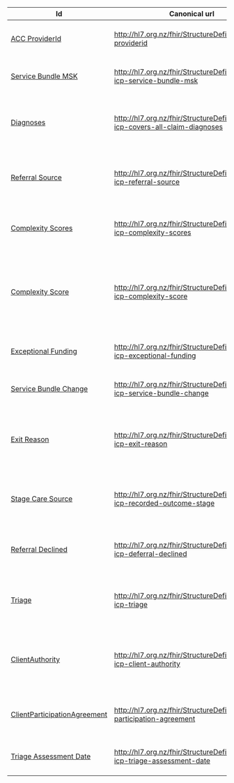 
<div class="tableGridded"></div>

|Id |Canonical url | Description |
|--- |--- | --- |
|[ACC ProviderId](StructureDefinition-acc-providerid.html)|http://hl7.org.nz/fhir/StructureDefinition/acc-providerid|This should represent the person providing the data to ACC.|
|[Service Bundle MSK](StructureDefinition-acc-icp-service-bundle-msk.html)|http://hl7.org.nz/fhir/StructureDefinition/acc-icp-service-bundle-msk|Indicates the ICP MSK service bundle selected for the treatment|
|[Diagnoses](StructureDefinition-acc-icp-diagnoses.html)|http://hl7.org.nz/fhir/StructureDefinition/acc-icp-covers-all-claim-diagnoses|Indicates whether or not the ICP case is treating all the diagnoses on the claim.|
|[Referral Source](StructureDefinition-acc-icp-referral-source.html)|http://hl7.org.nz/fhir/StructureDefinition/acc-icp-referral-source|The source of the ICP referral, e.g. ACC referral, GP referral, rongoa referral, etc|
|[Complexity Scores](StructureDefinition-acc-icp-complexity-scores.html)|http://hl7.org.nz/fhir/StructureDefinition/acc-icp-complexity-scores|The scores obtained from the ICP complexity assessment/tool.|
|[Complexity Score](StructureDefinition-acc-icp-complexity-score.html)|http://hl7.org.nz/fhir/StructureDefinition/acc-icp-complexity-score|The score (low, medium, high) for each category/sub-category obtained from the ICP complexity assessment/tool.|
|[Exceptional Funding](StructureDefinition-acc-icp-exceptional-funding.html)|http://hl7.org.nz/fhir/StructureDefinition/acc-icp-exceptional-funding|Indicates if exceptional is required for this treatment.|
|[Service Bundle Change](StructureDefinition-acc-icp-service-bundle-change.html)|http://hl7.org.nz/fhir/StructureDefinition/acc-icp-service-bundle-change|Indicates if rational for a service bundle change.|
|[Exit Reason](StructureDefinition-acc-icp-exit-reason.html)|http://hl7.org.nz/fhir/StructureDefinition/acc-icp-exit-reason|A classification of the type reason for the client exit, e.g. client moved, or non-compliance, etc.|
|[Stage Care Source](StructureDefinition-acc-icp-recorded-outcome-stage.html)|http://hl7.org.nz/fhir/StructureDefinition/acc-icp-recorded-outcome-stage|The patient recorded stage of the ICP Observation, e.g. adhoc, exit etc|
|[Referral Declined](StructureDefinition-acc-icp-referral-declined.html)|http://hl7.org.nz/fhir/StructureDefinition/acc-icp-deferral-declined|The declined reason and details for declining the referral|
|[Triage](StructureDefinition-acc-icp-triage.html)|http://hl7.org.nz/fhir/StructureDefinition/acc-icp-triage|The triage assessment of the patient must be present when a triage has been performed|
|[ClientAuthority](StructureDefinition-acc-icp-client-authority.html)|http://hl7.org.nz/fhir/StructureDefinition/acc-icp-client-authority|Indicates that the Client has agreed to ACC being able to collect, store, use, &amp; share their information.|
|[ClientParticipationAgreement](StructureDefinition-acc-icp-client-participation-agreement.html)|http://hl7.org.nz/fhir/StructureDefinition/client-participation-agreement|Indicates that the Client has agreed to participating in ICP.|
|[Triage Assessment Date](StructureDefinition-acc-icp-triage-assessment-date.html)|http://hl7.org.nz/fhir/StructureDefinition/acc-icp-triage-assessment-date|The date the triage assessment was completed|
